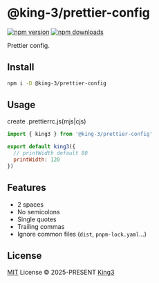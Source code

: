# @king-3/prettier-config

[![npm version](https://img.shields.io/npm/v/@king-3/prettier-config.svg)](https://npmjs.com/package/@king-3/prettier-config)
[![npm downloads](https://img.shields.io/npm/dm/@king-3/prettier-config)](https://www.npmcharts.com/compare/@king-3/prettier-config?interval=30)

Prettier config.

## Install

```bash
npm i -D @king-3/prettier-config
```

## Usage

create .prettierrc.js(mjs|cjs)

```javascript
import { king3 } from '@king-3/prettier-config'

export default king3({
  // printWidth default 80
  printWidth: 120
})
```

## Features

- 2 spaces
- No semicolons
- Single quotes
- Trailing commas
- Ignore common files (`dist`, `pnpm-lock.yaml`...)

## License

[MIT](./LICENSE) License © 2025-PRESENT [King3](https://github.com/coderking3)
